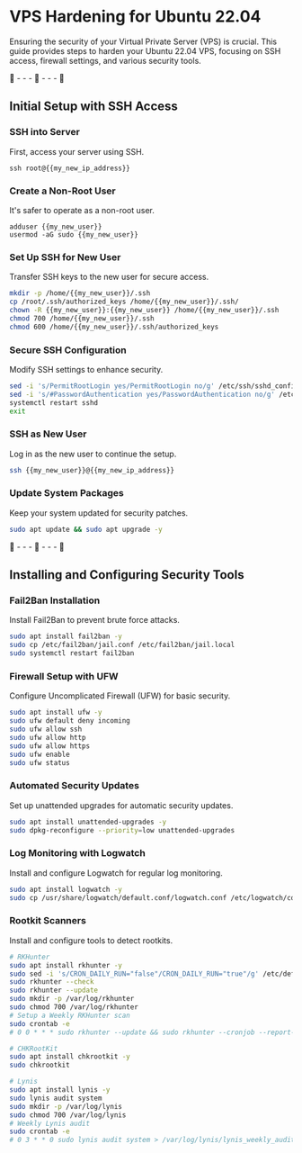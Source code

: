 # VPS Hardening for Ubuntu 22.04

Ensuring the security of your Virtual Private Server (VPS) is crucial. This guide provides steps to harden your Ubuntu 22.04 VPS, focusing on SSH access, firewall settings, and various security tools.

🌿 - - - 🌿 - - - 🌿

## Initial Setup with SSH Access

### SSH into Server
First, access your server using SSH.

```shell
ssh root@{{my_new_ip_address}}
```

### Create a Non-Root User
It's safer to operate as a non-root user.

```shell
adduser {{my_new_user}}
usermod -aG sudo {{my_new_user}}
```

### Set Up SSH for New User
Transfer SSH keys to the new user for secure access.

```bash
mkdir -p /home/{{my_new_user}}/.ssh
cp /root/.ssh/authorized_keys /home/{{my_new_user}}/.ssh/
chown -R {{my_new_user}}:{{my_new_user}} /home/{{my_new_user}}/.ssh
chmod 700 /home/{{my_new_user}}/.ssh
chmod 600 /home/{{my_new_user}}/.ssh/authorized_keys
```

### Secure SSH Configuration
Modify SSH settings to enhance security.

```bash
sed -i 's/PermitRootLogin yes/PermitRootLogin no/g' /etc/ssh/sshd_config
sed -i 's/#PasswordAuthentication yes/PasswordAuthentication no/g' /etc/ssh/sshd_config
systemctl restart sshd
exit
```

### SSH as New User
Log in as the new user to continue the setup.

```bash
ssh {{my_new_user}}@{{my_new_ip_address}}
```

### Update System Packages
Keep your system updated for security patches.

```bash
sudo apt update && sudo apt upgrade -y
```

🌿 - - - 🌿 - - - 🌿

## Installing and Configuring Security Tools

### Fail2Ban Installation
Install Fail2Ban to prevent brute force attacks.

```bash
sudo apt install fail2ban -y
sudo cp /etc/fail2ban/jail.conf /etc/fail2ban/jail.local
sudo systemctl restart fail2ban
```

### Firewall Setup with UFW
Configure Uncomplicated Firewall (UFW) for basic security.

```bash
sudo apt install ufw -y
sudo ufw default deny incoming
sudo ufw allow ssh
sudo ufw allow http
sudo ufw allow https
sudo ufw enable
sudo ufw status
```

### Automated Security Updates
Set up unattended upgrades for automatic security updates.

```bash
sudo apt install unattended-upgrades -y
sudo dpkg-reconfigure --priority=low unattended-upgrades
```

### Log Monitoring with Logwatch
Install and configure Logwatch for regular log monitoring.

```bash
sudo apt install logwatch -y
sudo cp /usr/share/logwatch/default.conf/logwatch.conf /etc/logwatch/conf/logwatch.conf
```

### Rootkit Scanners
Install and configure tools to detect rootkits.

```bash
# RKHunter
sudo apt install rkhunter -y
sudo sed -i 's/CRON_DAILY_RUN="false"/CRON_DAILY_RUN="true"/g' /etc/default/rkhunter
sudo rkhunter --check
sudo rkhunter --update
sudo mkdir -p /var/log/rkhunter
sudo chmod 700 /var/log/rkhunter
# Setup a Weekly RKHunter scan
sudo crontab -e
# 0 0 * * * sudo rkhunter --update && sudo rkhunter --cronjob --report-warnings-only > /var/log/rkhunter/rkhunter_$(date +\%Y-\%m-\%d).log

# CHKRootKit
sudo apt install chkrootkit -y
sudo chkrootkit

# Lynis
sudo apt install lynis -y
sudo lynis audit system
sudo mkdir -p /var/log/lynis
sudo chmod 700 /var/log/lynis
# Weekly Lynis audit
sudo crontab -e
# 0 3 * * 0 sudo lynis audit system > /var/log/lynis/lynis_weekly_audit_$(date +\%Y-\%m-\%d).log
```

